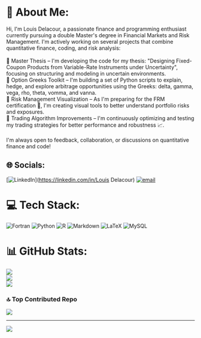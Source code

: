 # 💫 About Me:
Hi, I'm Louis Delacour, a passionate finance and programming enthusiast currently pursuing a double Master's degree in Financial Markets and Risk Management. I'm actively working on several projects that combine quantitative finance, coding, and risk analysis:<br><br>🔹 Master Thesis – I'm developing the code for my thesis: "Designing Fixed-Coupon Products from Variable-Rate Instruments under Uncertainty", focusing on structuring and modeling in uncertain environments.<br>🔹 Option Greeks Toolkit – I'm building a set of Python scripts to explain, hedge, and explore arbitrage opportunities using the Greeks: delta, gamma, vega, rho, theta, vomma, and vanna.<br>🔹 Risk Management Visualization – As I'm preparing for the FRM certification 📘, I'm creating visual tools to better understand portfolio risks and exposures.<br>🔹 Trading Algorithm Improvements – I'm continuously optimizing and testing my trading strategies for better performance and robustness 📈.<br><br>I'm always open to feedback, collaboration, or discussions on quantitative finance and code!<br>


## 🌐 Socials:
[![LinkedIn](https://img.shields.io/badge/LinkedIn-%230077B5.svg?logo=linkedin&logoColor=white)](https://linkedin.com/in/Louis Delacour) [![email](https://img.shields.io/badge/Email-D14836?logo=gmail&logoColor=white)](mailto:louis76530@gmail.com) 

# 💻 Tech Stack:
![Fortran](https://img.shields.io/badge/Fortran-%23734F96.svg?style=for-the-badge&logo=fortran&logoColor=white) ![Python](https://img.shields.io/badge/python-3670A0?style=for-the-badge&logo=python&logoColor=ffdd54) ![R](https://img.shields.io/badge/r-%23276DC3.svg?style=for-the-badge&logo=r&logoColor=white) ![Markdown](https://img.shields.io/badge/markdown-%23000000.svg?style=for-the-badge&logo=markdown&logoColor=white) ![LaTeX](https://img.shields.io/badge/latex-%23008080.svg?style=for-the-badge&logo=latex&logoColor=white) ![MySQL](https://img.shields.io/badge/mysql-4479A1.svg?style=for-the-badge&logo=mysql&logoColor=white)
# 📊 GitHub Stats:
![](https://github-readme-stats.vercel.app/api?username=louisdelacour21&theme=gotham&hide_border=false&include_all_commits=true&count_private=true)<br/>
![](https://nirzak-streak-stats.vercel.app/?user=louisdelacour21&theme=gotham&hide_border=false)<br/>
![](https://github-readme-stats.vercel.app/api/top-langs/?username=louisdelacour21&theme=gotham&hide_border=false&include_all_commits=true&count_private=true&layout=compact)

### 🔝 Top Contributed Repo
![](https://github-contributor-stats.vercel.app/api?username=louisdelacour21&limit=5&theme=dark&combine_all_yearly_contributions=true)

---
[![](https://visitcount.itsvg.in/api?id=louisdelacour21&icon=2&color=1)](https://visitcount.itsvg.in)

<!-- Proudly created with GPRM ( https://gprm.itsvg.in ) -->
